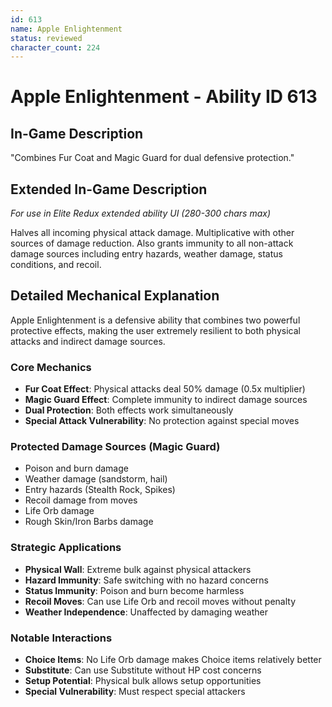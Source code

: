 ```yaml
---
id: 613
name: Apple Enlightenment
status: reviewed
character_count: 224
---
```


# Apple Enlightenment - Ability ID 613

## In-Game Description
"Combines Fur Coat and Magic Guard for dual defensive protection."

## Extended In-Game Description
*For use in Elite Redux extended ability UI (280-300 chars max)*

Halves all incoming physical attack damage. Multiplicative with other sources of damage reduction. Also grants immunity to all non-attack damage sources including entry hazards, weather damage, status conditions, and recoil.

## Detailed Mechanical Explanation

Apple Enlightenment is a defensive ability that combines two powerful protective effects, making the user extremely resilient to both physical attacks and indirect damage sources.

### Core Mechanics
- **Fur Coat Effect**: Physical attacks deal 50% damage (0.5x multiplier)
- **Magic Guard Effect**: Complete immunity to indirect damage sources
- **Dual Protection**: Both effects work simultaneously
- **Special Attack Vulnerability**: No protection against special moves

### Protected Damage Sources (Magic Guard)
- Poison and burn damage
- Weather damage (sandstorm, hail)
- Entry hazards (Stealth Rock, Spikes)
- Recoil damage from moves
- Life Orb damage
- Rough Skin/Iron Barbs damage

### Strategic Applications
- **Physical Wall**: Extreme bulk against physical attackers
- **Hazard Immunity**: Safe switching with no hazard concerns
- **Status Immunity**: Poison and burn become harmless
- **Recoil Moves**: Can use Life Orb and recoil moves without penalty
- **Weather Independence**: Unaffected by damaging weather

### Notable Interactions
- **Choice Items**: No Life Orb damage makes Choice items relatively better
- **Substitute**: Can use Substitute without HP cost concerns
- **Setup Potential**: Physical bulk allows setup opportunities
- **Special Vulnerability**: Must respect special attackers